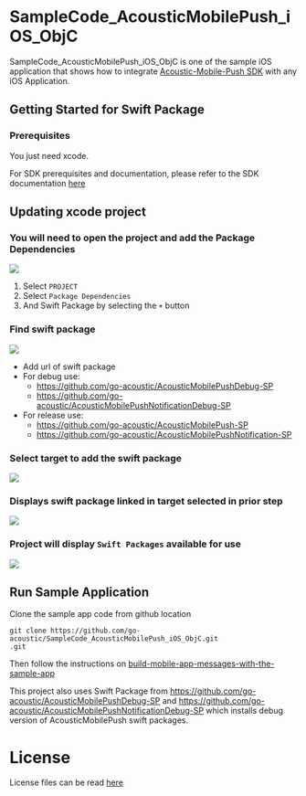 # SampleCode_AcousticMobilePush_iOS_ObjC

SampleCode_AcousticMobilePush_iOS_ObjC is one of the sample iOS application that shows how to integrate [Acoustic-Mobile-Push SDK](https://github.com/go-acoustic/Acoustic-Mobile-Push-iOS) with any iOS Application.

## Getting Started for Swift Package

### Prerequisites

You just need xcode.

For SDK prerequisites and documentation, please refer to the SDK documentation [here](https://developer.goacoustic.com/acoustic-campaign/docs/add-the-ios-sdk-to-your-app)

## Updating xcode project

### You will need to open the project and add the Package Dependencies
![](https://github.com/go-acoustic/SampleCode_AcousticMobilePush_iOS_ObjC/blob/main_swift_package/readMeImages/xcode_package_dependencies.png?raw=true)

1. Select `PROJECT`
2. Select `Package Dependencies`
3. And Swift Package by selecting the `+` button

### Find swift package
![](https://github.com/go-acoustic/SampleCode_AcousticMobilePush_iOS_ObjC/blob/main_swift_package/readMeImages/xcode_swift_packages_from_github.png?raw=true)

- Add url of swift package
- For debug use:
  - https://github.com/go-acoustic/AcousticMobilePushDebug-SP
  - https://github.com/go-acoustic/AcousticMobilePushNotificationDebug-SP
- For release use:
  - https://github.com/go-acoustic/AcousticMobilePush-SP
  - https://github.com/go-acoustic/AcousticMobilePushNotification-SP

### Select target to add the swift package
![](https://github.com/go-acoustic/SampleCode_AcousticMobilePush_iOS_ObjC/blob/main_swift_package/readMeImages/xcode_swift_packages_select_target.png?raw=true)

### Displays swift package linked in target selected in prior step
![](https://github.com/go-acoustic/SampleCode_AcousticMobilePush_iOS_ObjC/blob/main_swift_package/readMeImages/xcode_swift_packages_add_to_target.png?raw=true)

### Project will display `Swift Packages` available for use
![](https://github.com/go-acoustic/SampleCode_AcousticMobilePush_iOS_ObjC/blob/main_swift_package/readMeImages/xcode_swift_packages_add_to_project.png?raw=true)

## Run Sample Application

Clone the sample app code from github location

```
git clone https://github.com/go-acoustic/SampleCode_AcousticMobilePush_iOS_ObjC.git
.git
```

Then follow the instructions on [build-mobile-app-messages-with-the-sample-app](https://developer.goacoustic.com/acoustic-campaign/docs/build-mobile-app-messages-with-the-sample-app)

This project also uses Swift Package from https://github.com/go-acoustic/AcousticMobilePushDebug-SP and https://github.com/go-acoustic/AcousticMobilePushNotificationDebug-SP which installs debug version of AcousticMobilePush swift packages.

# License

License files can be read [here](https://github.com/go-acoustic/Acoustic-Mobile-Push-iOS/blob/master/license/license.txt)
